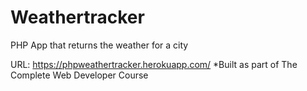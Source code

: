 # Weathertracker
PHP App that returns the weather for a city

URL: https://phpweathertracker.herokuapp.com/
*Built as part of The Complete Web Developer Course 
